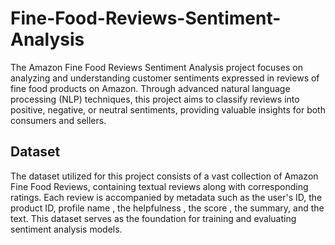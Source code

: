 # Fine-Food-Reviews-Sentiment-Analysis
The Amazon Fine Food Reviews Sentiment Analysis project focuses on analyzing and understanding customer sentiments expressed in reviews of fine food products on Amazon. Through advanced natural language processing (NLP) techniques, this project aims to classify reviews into positive, negative, or neutral sentiments, providing valuable insights for both consumers and sellers.

## Dataset
The dataset utilized for this project consists of a vast collection of Amazon Fine Food Reviews, containing textual reviews along with corresponding ratings. Each review is accompanied by metadata such as the user's ID, the product ID, profile name , the helpfulness , the score , the summary, and the text. This dataset serves as the foundation for training and evaluating sentiment analysis models.
